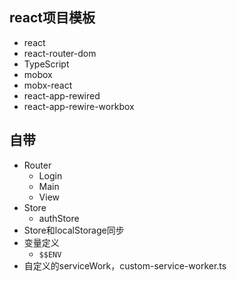 ## react项目模板
* react
* react-router-dom
* TypeScript
* mobox
* mobx-react
* react-app-rewired
* react-app-rewire-workbox

## 自带
* Router
  * Login
  * Main
  * View
* Store
  * authStore
* Store和localStorage同步
* 变量定义
  * `$$ENV`
* 自定义的serviceWork，custom-service-worker.ts

